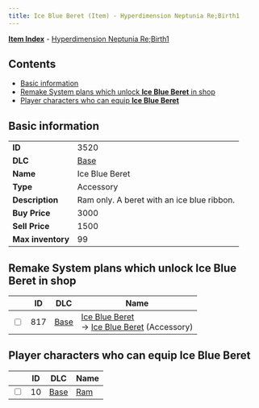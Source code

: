 ```yaml
---
title: Ice Blue Beret (Item) - Hyperdimension Neptunia Re;Birth1
---
```


[**Item Index**](/neptunia/rb1/item/index.html) - [Hyperdimension Neptunia Re;Birth1](/neptunia/rb1)

## Contents

- [Basic information](#basic-information)
- [Remake System plans which unlock **Ice Blue Beret** in shop](#remake-system-plans-which-unlock-ice-blue-beret-in-shop)
- [Player characters who can equip **Ice Blue Beret**](#player-characters-who-can-equip-ice-blue-beret)
## Basic information

|   |   |
| -- | -- |
| **ID** | 3520 |
| **DLC** | [Base](/neptunia/rb1/dlc/1-base.html) |
| **Name** | Ice Blue Beret |
| **Type** | Accessory |
| **Description** | Ram only. A beret with an ice blue ribbon. |
| **Buy Price** | 3000 |
| **Sell Price** | 1500 |
| **Max inventory** | 99 |


## Remake System plans which unlock **Ice Blue Beret** in shop

|    | ID | DLC | Name |
| -- | -- | --- | ---- |
| <input type="checkbox" id="rb1-remake-1-817" class="trackbox" /> | 817 | [Base](/neptunia/rb1/dlc/1-base.html) | [Ice Blue Beret](/neptunia/rb1/remake/1-817-ice-blue-beret.html)<br /> → [Ice Blue Beret](/neptunia/rb1/item/1-3520-ice-blue-beret.html) (Accessory) |


## Player characters who can equip **Ice Blue Beret**

|    | ID | DLC | Name |
| -- | -- | --- | ---- |
| <input type="checkbox" id="rb1-player-1-10" class="trackbox" /> | 10 | [Base](/neptunia/rb1/dlc/1-base.html) | [Ram](/neptunia/rb1/player/1-10-ram.html) |
